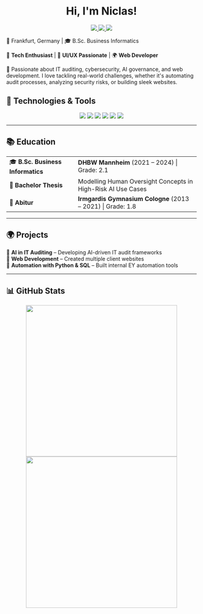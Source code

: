 <h1 align="center">Hi, I'm Niclas!</h1>

<p align="center">
  <a href="https://linkedin.com/in/niclas-kusenbach">
    <img src="https://img.shields.io/badge/LinkedIn-0077B5?style=flat&logo=linkedin&logoColor=white">
  </a>
  <a href="mailto:nkusenbach@gmail.com">
    <img src="https://img.shields.io/badge/Email-D14836?style=flat&logo=gmail&logoColor=white">
  </a>
  <a href="https://www.reddit.com/user/Kiwiciwi/">
    <img src="https://img.shields.io/reddit/user-karma/combined/Kiwiciwi?style=flat&logo=reddit&logoColor=%23FF4500&logoSize=auto&labelColor=%23fefefe&color=%23FF4500&cacheSeconds=3600">
  </a>
</p>

📍 Frankfurt, Germany | 🎓 B.Sc. Business Informatics 

🚀 **Tech Enthusiast** | 🎨 **UI/UX Passionate** | 🌍 **Web Developer**

🚀 Passionate about IT auditing, cybersecurity, AI governance, and web development. I love tackling real-world challenges, whether it's automating audit processes, analyzing security risks, or building sleek websites.  

## 🔧 Technologies & Tools
<p align="center">
  <img src="https://img.shields.io/badge/Python-3776AB?style=flat&logo=python&logoColor=white">
  <img src="https://img.shields.io/badge/SQL-4479A1?style=flat&logo=MySQL&logoColor=white">
  <img src="https://img.shields.io/badge/Git-F05032?style=flat&logo=git&logoColor=white">
  <img src="https://img.shields.io/badge/HTML-E34F26?style=flat&logo=html5&logoColor=white">
  <img src="https://img.shields.io/badge/CSS-1572B6?style=flat&logo=css3&logoColor=white">
  <img src="https://img.shields.io/badge/JavaScript-F7DF1E?style=flat&logo=javascript&logoColor=black">
</p>

---

## 📚 Education

<table>
  <tr>
    <td>🎓 <b>B.Sc. Business Informatics</b></td>
    <td><b>DHBW Mannheim</b> (2021 – 2024) | Grade: 2.1</td>
  </tr>
  <tr>
    <td>📖 <b>Bachelor Thesis</b></td>
    <td>Modelling Human Oversight Concepts in High-Risk AI Use Cases</td>
  </tr>
  <tr>
    <td>🏫 <b>Abitur</b></td>
    <td><b>Irmgardis Gymnasium Cologne</b> (2013 – 2021) | Grade: 1.8</td>
  </tr>
</table>

---

## 🌍 Projects  
📂 **AI in IT Auditing** – Developing AI-driven IT audit frameworks  
📂 **Web Development** – Created multiple client websites  
📂 **Automation with Python & SQL** – Built internal EY automation tools  

---

## 📊 GitHub Stats  
<p align="center">
  <img src="https://github-readme-stats.vercel.app/api?username=SCHOUTER&show_icons=true&theme=radical" width="400px">
  <img src="https://github-readme-stats.vercel.app/api/top-langs/?username=SCHOUTER&layout=compact&theme=radical" width="400px">
</p>
